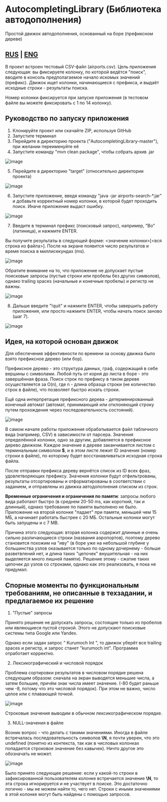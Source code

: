 # AutocompletingLibrary (Библиотека автодополнения)

Простой движок автодополнения, основанный на боре (префиксном дереве)


[RUS](README_ru.md) | [ENG](README.md)
-------

В проект встроен тестовый CSV-файл (airports.csv). Цель приложения следующая: вы фиксируете колонку, по которой ведётся "поиск", вводите в консоль предполагаемое начало искомых значений (префикс). Движок ищет колонки, начинающиеся с префикса, и выдаёт исходные строки - результаты поиска.

Номер колонки фиксируется при запуске приложения (в тестовом файле вы можете фиксировать с 1 по 14 колонку). 

## Руководство по запуску приложения

1. Клонируйте проект или скачайте ZIP, используя GitHub
2. Запустите терминал
3. Перейдите в директорию проекта ("AutocompletingLibrary-master"), при желании переименуйте её
4. Запустите команду "mvn clean package", чтобы собрать архив .jar

![image](https://user-images.githubusercontent.com/72615475/185341545-aca2ff1b-4118-476a-a010-0800b7f91b27.png)

5. Перейдите в директорию "target" (относительно директории проекта)

![image](https://user-images.githubusercontent.com/72615475/185341732-d7b5aebc-5e8b-41f7-8db9-fe6282182fcd.png)

6. Запустите приложение, введя команду "java -jar airports-search-*.jar" и добавьте корректный номер колонки, в которой будет проходить поиск. Иначе приложение выдаст ошибку.

![image](https://user-images.githubusercontent.com/72615475/185341936-b98fa1ee-cb6a-4e7f-833a-1ff42f9943ba.png)

7. Введите в терминал префикс (поисковый запрос), например, "Bo" (латиница), и нажмите ENTER.

Вы получите результаты в следующей форме: <значение колонки>[<вся строка из файла>]. После на экране появится число результатов и время поиска в миллисекундах (ms). 

![image](https://user-images.githubusercontent.com/72615475/185342645-0267e025-996a-4956-81aa-036158f0bbbc.png)

Обратите внимание на то, что приложение не допускает пустые поисковые запросы (пустые строки или пробелы без других символов), однако trailing spaces (начальные и конечные пробелы) и регистр не важны. 

![image](https://user-images.githubusercontent.com/72615475/185343490-d7f8d58e-2c46-4049-903d-2b978f35b44c.png)

8. Дальше введите "!quit" и нажмите ENTER, чтобы завершить работу приложения, или просто нажмите ENTER, чтобы начать поиск заново (шаг 7).

![image](https://user-images.githubusercontent.com/72615475/185348124-767b6f6d-ef9a-463e-84d1-5094a6d6f48a.png)

## Идея, на которой основан движок

Для обеспечения эффективности по времени за основу движка было взято префиксное дерево (или бор). 

Префиксное дерево - это структура данных, граф, содержащий в себе вершины с символами. Любой путь от корня до листа в боре - это завершённая фраза. Поиск строк по префиксу в таком дереве осуществляется за O(n), где n - длина образца строки (не количество строк в файле), что позволяет быстро искать строки.

Ещё одна интерпретация префиксного дерева - детерменированный конечный автомат (автомат, принимающий или отклоняющий строку путем прохождения через последовательность состояний). 

![image](https://user-images.githubusercontent.com/72615475/185588397-5ce9bf63-b518-4119-a12e-adaaf829dbb8.png)


В самом начале работы приложения обрабатывается файл табличного вида (например, CSV) в зависимости от парсера. Значения определённой колонки, одно за другим, добавляется в префиксное дерево движком. Каждое значение в дереве заканчивается листом с терминальным символом **$**, и в этом листе лежит ID значения (номер строки в файле), по которому будет восстанавливаться исходная строка файла. 

После отправки префикса дереву вернётся список из ID всех фраз, удовлетворяющих префиксу. Значения колонки будут отфильтрованы, результаты отсортированы и отформатированы в соответствии с заданием, и отправлены из движка автодополнения списком из строк.

**Временные ограничения и ограничения по памяти**: запросы любого вида работают быстро (в среднем 20-50 ms, как короткий, так и длинный), однако требование по памяти выполнено не было. Приложение на второй колонке "падает" при памяти, меньшей чем 15 МБ, а начинает работать быстрее с 20 МБ. Остальные колонки могут быть запущены и с 7 MB.

Причина этого следующая: вторая колонка содержит длинные и очень сильно различающиеся строки (названия аэропортов), поэтому дерево становится похожим на "иву" (в боре уже на небольшой глубине у большинства узлов оказывается только по одному дочернему - больше разветвлений нет, и длина таких "цепочек" внушительная - на них выделяется много лишней памяти). Решение этому - сжатие таких цепочек до узлов со строками, однако как это реализовать, я пока не придумал.


## Спорные моменты по функциональным требованиям, не описанные в техзадании, и предлагаемое их решение

1) "Пустые" запросы

Принято решение не допускать запросы, состоящие только из пробелов или являющиеся пустой строкой. Этого не допускают поисковые системы типа Google или Yandex. 

Однако если задан запрос " Kurumoch Int ", то движок уберёт все trailing spaces и регистр, и запрос станет "kurumoch int". Программа отработает корректно. 

2) Лексикографический и числовой порядок

Проблема сортировки результатов в числовом порядке решена следующим образом: сначала на экран выводятся меньшие числа, а затем большие, причём знак числа имеет значение. (-80 будет раньше чем -8, потому что это числовой порядок). При этом не важно, число целое или с плавающей точкой.

![image](https://user-images.githubusercontent.com/72615475/185349157-950f1194-53c9-4ede-9aa1-f89d12447cc8.png)

Строковые значения выводим в обычном лексикографическом порядке.

3) NULL-значения в файле

Возник вопрос - что делать с такими значениями. Иногда в файле встречалась последовательность символов **\N**, я почти уверен, что это undefined (понятно из контекста, так как в числовых колонках попадается строковое значение без кавычек). Ничто другое это обозначать не может.

![image](https://user-images.githubusercontent.com/72615475/185350773-a39ece5c-9a19-4b8c-ae0a-5e84b9693946.png)

Было принято следующее решение: если у какой-то строки в зафиксированной пользователем колонке встречается значение **\N**, то эта строка игнорируется и не участвует в поиске. Это достаточно логично - мы не можем найти то, чего нет. Строки с иными значениями в этой колонке могут быть найдены с помощью запросов.





